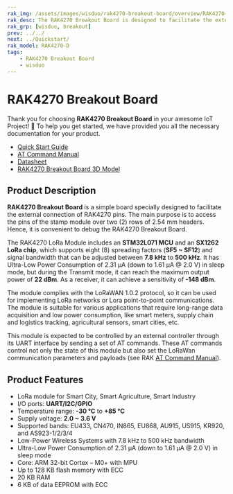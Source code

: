 ```yaml
---
rak_img: /assets/images/wisduo/rak4270-breakout-board/overview/RAK4270-Breakout.png
rak_desc: The RAK4270 Breakout Board is designed to facilitate the external connection of RAK4270 pins making it easier to debug the said module.
rak_grp: [wisduo, breakout]
prev: ../../
next: ../Quickstart/
rak_model: RAK4270-D
tags:
    - RAK4270 Breakout Board
    - wisduo
---
```


# RAK4270 Breakout Board
Thank you for choosing **RAK4270 Breakout Board** in your awesome IoT Project! 🎉 To help you get started, we have provided you all the necessary documentation for your product.

* [Quick Start Guide](../Quickstart/)
* [AT Command Manual](../AT-Command-Manual/)
* [Datasheet](../Datasheet/)
* [RAK4270 Breakout Board 3D Model](https://downloads.rakwireless.com/3D_File/WisDuo/PWB-RAK4270%20Breakout%20Board.stp)


## Product Description

**RAK4270 Breakout Board** is a simple board specially designed to facilitate the external connection of RAK4270 pins. The main purpose is to access the pins of the stamp module over two (2) rows of 2.54&nbsp;mm headers. Hence, it is convenient to debug the RAK4270 Breakout Board.

The RAK4270 LoRa Module includes an **STM32L071 MCU** and an **SX1262 LoRa chip**, which supports eight (8) spreading factors (**SF5 ~ SF12**) and signal bandwidth that can be adjusted between **7.8&nbsp;kHz** to **500&nbsp;kHz**. It has Ultra-Low Power Consumption of 2.31&nbsp;μA (down to 1.61&nbsp;μA @ 2.0&nbsp;V) in sleep mode, but during the Transmit mode, it can reach the maximum output power of **22&nbsp;dBm**. As a receiver, it can achieve a sensitivity of **-148&nbsp;dBm**.

The module complies with the LoRaWAN 1.0.2 protocol, so it can be used for implementing LoRa networks or Lora point-to-point communications. The module is suitable for various applications that require long-range data acquisition and low power consumption, like smart meters, supply chain and logistics tracking, agricultural sensors, smart cities, etc.

This module is expected to be controlled by an external controller through its UART interface by sending a set of AT commands. These AT commands control not only the state of this module but also set the LoRaWan communication parameters and payloads (see RAK [AT Command Manual](/Product-Categories/WisDuo/RAK4270-Module/AT-Command-Manual/)).


## Product Features

- LoRa module for Smart City, Smart Agriculture, Smart Industry
- I/O ports: **UART/I2C/GPIO**
- Temperature range: **-30&nbsp;°C** to **+85&nbsp;°C**
- Supply voltage: **2.0 ~ 3.6&nbsp;V**
- Supported bands: EU433, CN470, IN865, EU868, AU915, US915, KR920, and AS923-1/2/3/4
- Low-Power Wireless Systems with 7.8&nbsp;kHz to 500&nbsp;kHz bandwidth
- Ultra-Low Power Consumption of 2.31&nbsp;μA (down to 1.61&nbsp;μA @ 2.0&nbsp;V) in sleep mode
- Core: ARM 32-bit Cortex – M0+ with MPU
- Up to 128&nbsp;KB flash memory with ECC
- 20&nbsp;KB RAM
- 6&nbsp;KB of data EEPROM with ECC
